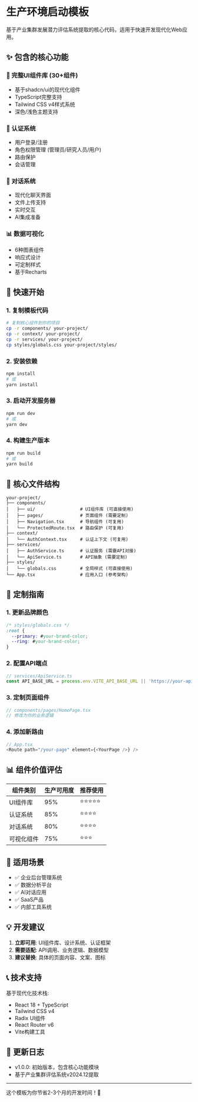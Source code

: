 # 生产环境启动模板

基于产业集群发展潜力评估系统提取的核心代码，适用于快速开发现代化Web应用。

## ✨ 包含的核心功能

### 🎨 完整UI组件库 (30+组件)
- 基于shadcn/ui的现代化组件
- TypeScript完整支持
- Tailwind CSS v4样式系统
- 深色/浅色主题支持

### 🔐 认证系统
- 用户登录/注册
- 角色权限管理 (管理员/研究人员/用户)
- 路由保护
- 会话管理

### 💬 对话系统
- 现代化聊天界面
- 文件上传支持
- 实时交互
- AI集成准备

### 📊 数据可视化
- 6种图表组件
- 响应式设计
- 可定制样式
- 基于Recharts

## 🚀 快速开始

### 1. 复制模板代码
```bash
# 复制核心组件到你的项目
cp -r components/ your-project/
cp -r context/ your-project/
cp -r services/ your-project/
cp styles/globals.css your-project/styles/
```

### 2. 安装依赖
```bash
npm install
# 或
yarn install
```

### 3. 启动开发服务器
```bash
npm run dev
# 或  
yarn dev
```

### 4. 构建生产版本
```bash
npm run build
# 或
yarn build
```

## 📁 核心文件结构

```
your-project/
├── components/
│   ├── ui/                 # UI组件库 (可直接使用)
│   ├── pages/              # 页面组件 (需要定制)
│   ├── Navigation.tsx      # 导航组件 (可复用)
│   └── ProtectedRoute.tsx  # 路由保护 (可复用)
├── context/
│   └── AuthContext.tsx     # 认证上下文 (可复用)
├── services/
│   ├── AuthService.ts      # 认证服务 (需要API对接)
│   └── ApiService.ts       # API抽象 (需要定制)
├── styles/
│   └── globals.css         # 全局样式 (可直接使用)
└── App.tsx                 # 应用入口 (参考架构)
```

## 🔧 定制指南

### 1. 更新品牌颜色
```css
/* styles/globals.css */
:root {
  --primary: #your-brand-color;
  --ring: #your-brand-color;
}
```

### 2. 配置API端点
```typescript
// services/ApiService.ts
const API_BASE_URL = process.env.VITE_API_BASE_URL || 'https://your-api.com';
```

### 3. 定制页面组件
```typescript
// components/pages/HomePage.tsx
// 修改为你的业务逻辑
```

### 4. 添加新路由
```typescript
// App.tsx
<Route path="/your-page" element={<YourPage />} />
```

## 📊 组件价值评估

| 组件类别 | 生产可用度 | 推荐使用 |
|---------|-----------|---------|
| UI组件库 | 95% | ⭐⭐⭐⭐⭐ |
| 认证系统 | 85% | ⭐⭐⭐⭐ |
| 对话系统 | 80% | ⭐⭐⭐⭐ |
| 可视化组件 | 75% | ⭐⭐⭐ |

## 🎯 适用场景

- ✅ 企业后台管理系统
- ✅ 数据分析平台
- ✅ AI对话应用
- ✅ SaaS产品
- ✅ 内部工具系统

## 💡 开发建议

1. **立即可用**: UI组件库、设计系统、认证框架
2. **需要适配**: API调用、业务逻辑、数据模型
3. **建议替换**: 具体的页面内容、文案、图标

## 📞 技术支持

基于现代化技术栈:
- React 18 + TypeScript
- Tailwind CSS v4
- Radix UI组件
- React Router v6
- Vite构建工具

## 🔄 更新日志

- v1.0.0: 初始版本，包含核心功能模块
- 基于产业集群评估系统v2024.12提取

---

这个模板为你节省2-3个月的开发时间！🚀